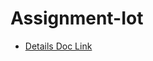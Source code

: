 # Assignment-Iot


- [Details Doc Link](https://docs.google.com/document/d/1roQdfdmTwmfLWG624wvuUlpQSHjzfEE9dQKWZpnWSTk/edit?usp=sharing)